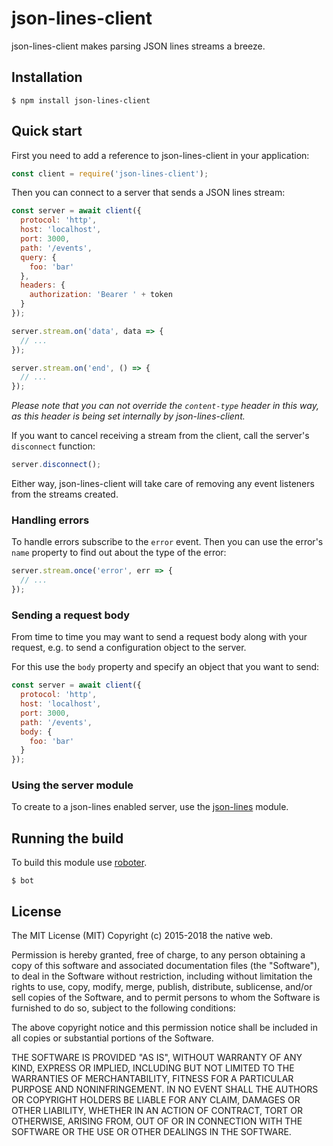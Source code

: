 # json-lines-client

json-lines-client makes parsing JSON lines streams a breeze.

## Installation

```shell
$ npm install json-lines-client
```

## Quick start

First you need to add a reference to json-lines-client in your application:

```javascript
const client = require('json-lines-client');
```

Then you can connect to a server that sends a JSON lines stream:

```javascript
const server = await client({
  protocol: 'http',
  host: 'localhost',
  port: 3000,
  path: '/events',
  query: {
    foo: 'bar'
  },
  headers: {
    authorization: 'Bearer ' + token
  }
});

server.stream.on('data', data => {
  // ...
});

server.stream.on('end', () => {
  // ...
});
```

*Please note that you can not override the `content-type` header in this way, as this header is being set internally by json-lines-client.*

If you want to cancel receiving a stream from the client, call the server's `disconnect` function:

```javascript
server.disconnect();
```

Either way, json-lines-client will take care of removing any event listeners from the streams created.

### Handling errors

To handle errors subscribe to the `error` event. Then you can use the error's `name` property to find out about the type of the error:

```javascript
server.stream.once('error', err => {
  // ...
});
```

### Sending a request body

From time to time you may want to send a request body along with your request, e.g. to send a configuration object to the server.

For this use the `body` property and specify an object that you want to send:

```javascript
const server = await client({
  protocol: 'http',
  host: 'localhost',
  port: 3000,
  path: '/events',
  body: {
    foo: 'bar'
  }
});
```

### Using the server module

To create to a json-lines enabled server, use the [json-lines](https://www.npmjs.com/package/json-lines) module.

## Running the build

To build this module use [roboter](https://www.npmjs.com/package/roboter).

```shell
$ bot
```

## License

The MIT License (MIT)
Copyright (c) 2015-2018 the native web.

Permission is hereby granted, free of charge, to any person obtaining a copy of this software and associated documentation files (the "Software"), to deal in the Software without restriction, including without limitation the rights to use, copy, modify, merge, publish, distribute, sublicense, and/or sell copies of the Software, and to permit persons to whom the Software is furnished to do so, subject to the following conditions:

The above copyright notice and this permission notice shall be included in all copies or substantial portions of the Software.

THE SOFTWARE IS PROVIDED "AS IS", WITHOUT WARRANTY OF ANY KIND, EXPRESS OR IMPLIED, INCLUDING BUT NOT LIMITED TO THE WARRANTIES OF MERCHANTABILITY, FITNESS FOR A PARTICULAR PURPOSE AND NONINFRINGEMENT. IN NO EVENT SHALL THE AUTHORS OR COPYRIGHT HOLDERS BE LIABLE FOR ANY CLAIM, DAMAGES OR OTHER LIABILITY, WHETHER IN AN ACTION OF CONTRACT, TORT OR OTHERWISE, ARISING FROM, OUT OF OR IN CONNECTION WITH THE SOFTWARE OR THE USE OR OTHER DEALINGS IN THE SOFTWARE.
